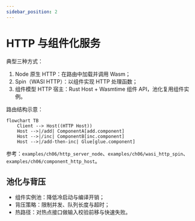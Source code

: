 ```yaml
---
sidebar_position: 2
---
```


# HTTP 与组件化服务

典型三种方式：

1) Node 原生 HTTP：在路由中加载并调用 Wasm；
2) Spin（WASI HTTP）：以组件实现 HTTP 处理函数；
3) 组件模型 HTTP 宿主：Rust Host + Wasmtime 组件 API，池化复用组件实例。

路由结构示意：

```mermaid
flowchart TB
	Client --> Host((HTTP Host))
	Host -->|/add| ComponentA[add.component]
	Host -->|/inc| ComponentB[inc.component]
	Host -->|/add-then-inc| Glue[glue.component]
```

参考：`examples/ch06/http_server_node`、`examples/ch06/wasi_http_spin`、`examples/ch06/component_http_host`。

## 池化与背压

- 组件实例池：降低冷启动与编译开销；
- 背压策略：限制并发、队列长度与超时；
- 热路径：对热点接口做输入校验前移与快速失败。
